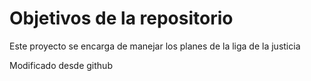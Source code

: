 # Objetivos de la repositorio

Este proyecto se encarga de manejar los planes de la liga de la justicia

Modificado desde github
